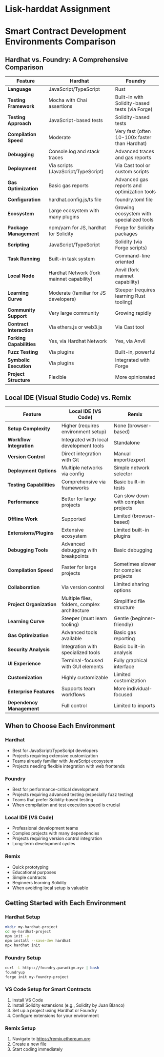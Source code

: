 # Lisk-harddat Assignment 
# Smart Contract Development Environments Comparison

## Hardhat vs. Foundry: A Comprehensive Comparison

| Feature | Hardhat | Foundry |
|---------|---------|---------|
| **Language** | JavaScript/TypeScript | Rust |
| **Testing Framework** | Mocha with Chai assertions | Built-in with Solidity-based tests (via Forge) |
| **Testing Approach** | JavaScript-based tests | Solidity-based tests |
| **Compilation Speed** | Moderate | Very fast (often 10-100x faster than Hardhat) |
| **Debugging** | Console.log and stack traces | Advanced traces and gas reports |
| **Deployment** | Via scripts (JavaScript/TypeScript) | Via Cast tool or custom scripts |
| **Gas Optimization** | Basic gas reports | Advanced gas reports and optimization tools |
| **Configuration** | hardhat.config.js/ts file | foundry.toml file |
| **Ecosystem** | Large ecosystem with many plugins | Growing ecosystem with specialized tools |
| **Package Management** | npm/yarn for JS, hardhat for Solidity | Forge for Solidity packages |
| **Scripting** | JavaScript/TypeScript | Solidity (via Forge scripts) |
| **Task Running** | Built-in task system | Command-line oriented |
| **Local Node** | Hardhat Network (fork mainnet capability) | Anvil (fork mainnet capability) |
| **Learning Curve** | Moderate (familiar for JS developers) | Steeper (requires learning Rust tooling) |
| **Community Support** | Very large community | Growing rapidly |
| **Contract Interaction** | Via ethers.js or web3.js | Via Cast tool |
| **Forking Capabilities** | Yes, via Hardhat Network | Yes, via Anvil |
| **Fuzz Testing** | Via plugins | Built-in, powerful |
| **Symbolic Execution** | Via plugins | Integrated with Forge |
| **Project Structure** | Flexible | More opinionated |

## Local IDE (Visual Studio Code) vs. Remix

| Feature | Local IDE (VS Code) | Remix |
|---------|---------|---------|
| **Setup Complexity** | Higher (requires environment setup) | None (browser-based) |
| **Workflow Integration** | Integrated with local development tools | Standalone |
| **Version Control** | Direct integration with Git | Manual import/export |
| **Deployment Options** | Multiple networks via config | Simple network selector |
| **Testing Capabilities** | Comprehensive via frameworks | Basic built-in tests |
| **Performance** | Better for large projects | Can slow down with complex projects |
| **Offline Work** | Supported | Limited (browser-based) |
| **Extensions/Plugins** | Extensive ecosystem | Limited built-in plugins |
| **Debugging Tools** | Advanced debugging with breakpoints | Basic debugging |
| **Compilation Speed** | Faster for large projects | Sometimes slower for complex projects |
| **Collaboration** | Via version control | Limited sharing options |
| **Project Organization** | Multiple files, folders, complex architecture | Simplified file structure |
| **Learning Curve** | Steeper (must learn tooling) | Gentle (beginner-friendly) |
| **Gas Optimization** | Advanced tools available | Basic gas reporting |
| **Security Analysis** | Integration with specialized tools | Basic built-in analysis |
| **UI Experience** | Terminal-focused with GUI elements | Fully graphical interface |
| **Customization** | Highly customizable | Limited customization |
| **Enterprise Features** | Supports team workflows | More individual-focused |
| **Dependency Management** | Full control | Limited to imports |

## When to Choose Each Environment

### Hardhat
- Best for JavaScript/TypeScript developers
- Projects requiring extensive customization
- Teams already familiar with JavaScript ecosystem
- Projects needing flexible integration with web frontends

### Foundry
- Best for performance-critical development
- Projects requiring advanced testing (especially fuzz testing)
- Teams that prefer Solidity-based testing
- When compilation and test execution speed is crucial

### Local IDE (VS Code)
- Professional development teams
- Complex projects with many dependencies
- Projects requiring version control integration
- Long-term development cycles

### Remix
- Quick prototyping
- Educational purposes
- Simple contracts
- Beginners learning Solidity
- When avoiding local setup is valuable

## Getting Started with Each Environment

### Hardhat Setup
```bash
mkdir my-hardhat-project
cd my-hardhat-project
npm init -y
npm install --save-dev hardhat
npx hardhat init
```

### Foundry Setup
```bash
curl -L https://foundry.paradigm.xyz | bash
foundryup
forge init my-foundry-project
```

### VS Code Setup for Smart Contracts
1. Install VS Code
2. Install Solidity extensions (e.g., Solidity by Juan Blanco)
3. Set up a project using Hardhat or Foundry
4. Configure extensions for your environment

### Remix Setup
1. Navigate to https://remix.ethereum.org
2. Create a new file
3. Start coding immediately
